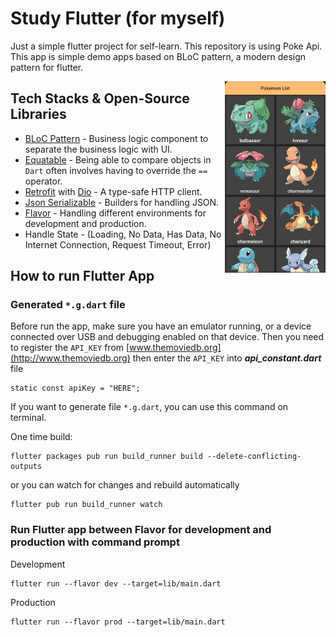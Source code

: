 # Study Flutter (for myself)

Just a simple flutter project for self-learn. This repository is using Poke Api. This app is simple demo apps based on BLoC pattern, a modern design pattern for flutter.

<img src="/screenshot/img_1.png" align="right" width="32%"/>

## Tech Stacks & Open-Source Libraries

- [BLoC Pattern](https://bloclibrary.dev/) - Business logic component to separate the business logic with UI.
- [Equatable](https://pub.dev/packages/equatable) - Being able to compare objects in `Dart` often involves having to override the `==` operator.
- [Retrofit](https://pub.dartlang.org/packages/retrofit) with [Dio](https://github.com/flutterchina/dio/) - A type-safe HTTP client.
- [Json Serializable](https://pub.dev/packages/json_serializable) - Builders for handling JSON.
- [Flavor](https://medium.com/@animeshjain/build-flavors-in-flutter-android-and-ios-with-different-firebase-projects-per-flavor-27c5c5dac10b) - Handling different environments for development and production.
- Handle State - (Loading, No Data, Has Data, No Internet Connection, Request Timeout, Error)

## How to run Flutter App

### Generated `*.g.dart` file

Before run the app, make sure you have an emulator running, or a device connected over USB and debugging enabled on that device. Then you need to register the `API_KEY` from [www.themoviedb.org](http://www.themoviedb.org) then enter the `API_KEY` into _**api_constant.dart**_ file

```
static const apiKey = "HERE";

```

If you want to generate file `*.g.dart`, you can use this command on terminal.

One time build:

```console
flutter packages pub run build_runner build --delete-conflicting-outputs
```

or you can watch for changes and rebuild automatically

```console
flutter pub run build_runner watch
```

### Run Flutter app between Flavor for development and production with command prompt

Development

```console
flutter run --flavor dev --target=lib/main.dart
```

Production

```console
flutter run --flavor prod --target=lib/main.dart
```
